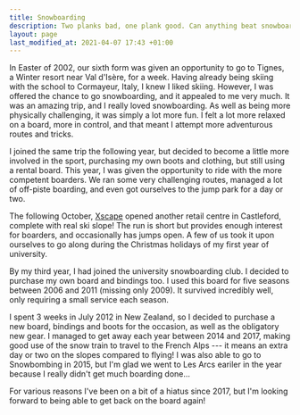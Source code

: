 ```yaml
---
title: Snowboarding
description: Two planks bad, one plank good. Can anything beat snowboarding in fresh powder?
layout: page
last_modified_at: 2021-04-07 17:43 +01:00
---
```

In Easter of 2002, our sixth form was given an opportunity to go to Tignes, a Winter resort near Val d'Isère, for a week. Having already being skiing with the school to Cormayeur, Italy, I knew I liked skiing. However, I was offered the chance to go snowboarding, and it appealed to me very much. It was an amazing trip, and I really loved snowboarding. As well as being more physically challenging, it was simply a lot more fun. I felt a lot more relaxed on a board, more in control, and that meant I attempt more adventurous routes and tricks.

I joined the same trip the following year, but decided to become a little more involved in the sport, purchasing my own boots and clothing, but still using a rental board. This year, I was given the opportunity to ride with the more competent boarders. We ran some very challenging routes, managed a lot of off-piste boarding, and even got ourselves to the jump park for a day or two.

The following October, [Xscape](https://xscape.co.uk/) opened another retail centre in Castleford, complete with real ski slope! The run is short but provides enough interest for boarders, and occasionally has jumps open. A few of us took it upon ourselves to go along during the Christmas holidays of my first year of university.

By my third year, I had joined the university snowboarding club. I decided to purchase my own board and bindings too. I used this board for five seasons between 2006 and 2011 (missing only 2009). It survived incredibly well, only requiring a small service each season.

I spent 3 weeks in July 2012 in New Zealand, so I decided to purchase a new board, bindings and boots for the occasion, as well as the obligatory new gear. I managed to get away each year between 2014 and 2017, making good use of the snow train to travel to the French Alps --- it means an extra day or two on the slopes compared to flying! I was also able to go to Snowbombing in 2015, but I'm glad we went to Les Arcs eariler in the year because I really didn't get much boarding done...

For various reasons I've been on a bit of a hiatus since 2017, but I'm looking forward to being able to get back on the board again!
